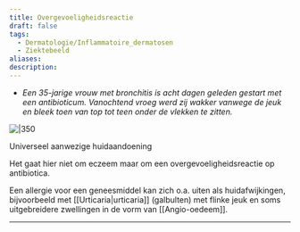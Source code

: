 ```yaml
---
title: Overgevoeligheidsreactie
draft: false
tags:
  - Dermatologie/Inflammatoire_dermatosen
  - Ziektebeeld
aliases: 
description: 
---
```



- *Een 35-jarige vrouw met bronchitis is acht dagen geleden gestart met een antibioticum. Vanochtend vroeg werd zij wakker vanwege de jeuk en bleek toen van top tot teen onder de vlekken te zitten.*

![|350](https://i.imgur.com/Kqj0Qq5.png)

Universeel aanwezige huidaandoening

Het gaat hier niet om eczeem maar om een overgevoeligheidsreactie op antibiotica. 

Een allergie voor een geneesmiddel kan zich o.a. uiten als huidafwijkingen, bijvoorbeeld met [[Urticaria|urticaria]] (galbulten) met flinke jeuk en soms uitgebreidere zwellingen in de vorm van [[Angio-oedeem]].

---





